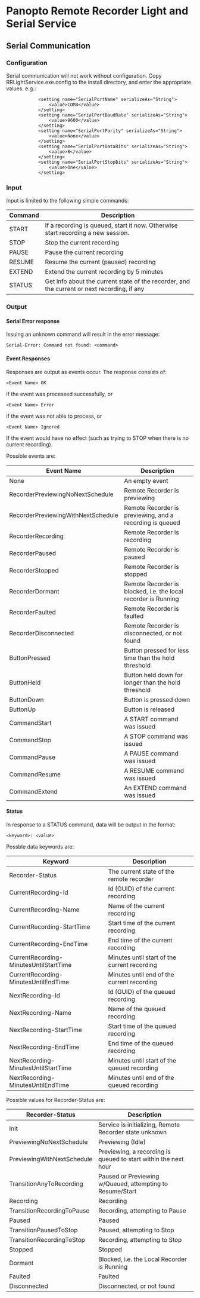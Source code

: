 # Panopto Remote Recorder Light and Serial Service

## Serial Communication

### Configuration
Serial communication will not work without configuration. Copy RRLightService.exe.config to the install directory, and enter the appropriate values. e.g.:

````
            <setting name="SerialPortName" serializeAs="String">
                <value>COM4</value>
            </setting>
            <setting name="SerialPortBaudRate" serializeAs="String">
                <value>9600</value>
            </setting>
            <setting name="SerialPortParity" serializeAs="String">
                <value>None</value>
            </setting>
            <setting name="SerialPortDataBits" serializeAs="String">
                <value>8</value>
            </setting>
            <setting name="SerialPortStopBits" serializeAs="String">
                <value>One</value>
            </setting>
````

### Input

Input is limited to the following simple commands:

Command | Description
--------|------------------------------------------
START   | If a recording is queued, start it now. Otherwise start recording a new session.
STOP    | Stop the current recording
PAUSE   | Pause the current recording
RESUME  | Resume the current (paused) recording
EXTEND  | Extend the current recording by 5 minutes
STATUS  | Get info about the current state of the recorder, and the current or next recording, if any

### Output

#### Serial Error response

Issuing an unknown command will result in the error message:
````
Serial-Error: Command not found: <command>
````

#### Event Responses

Responses are output as events occur. The response consists of:
````
<Event Name> OK
````
if the event was processed successfully, or
````
<Event Name> Error
````
if the event was not able to process, or
````
<Event Name> Ignored
````
If the event would have no effect (such as trying to STOP when there is no current recording).

Possible events are:

Event Name                         | Description
-----------------------------------|---------------------------
None                               | An empty event
RecorderPreviewingNoNextSchedule   | Remote Recorder is previewing
RecorderPreviewingWithNextSchedule | Remote Recorder is previewing, and a recording is queued
RecorderRecording                  | Remote Recorder is recording
RecorderPaused                     | Remote Recorder is paused
RecorderStopped                    | Remote Recorder is stopped
RecorderDormant                    | Remote Recorder is blocked, i.e. the local recorder is Running
RecorderFaulted                    | Remote Recorder is faulted
RecorderDisconnected               | Remote Recorder is disconnected, or not found
ButtonPressed                      | Button pressed for less time than the hold threshold
ButtonHeld                         | Button held down for longer than the hold threshold
ButtonDown                         | Button is pressed down
ButtonUp                           | Button is released
CommandStart                       | A START command was issued
CommandStop                        | A STOP command was issued
CommandPause                       | A PAUSE command was issued
CommandResume                      | A RESUME command was issued
CommandExtend                      | An EXTEND command was issued

#### Status

In response to a STATUS command, data will be output in the format:
```
<keyword>: <value>
```

Possble data keywords are:

Keyword                                | Description
---------------------------------------|---------------------------------------------
Recorder-Status                        | The current state of the remote recorder
CurrentRecording-Id                    | Id (GUID) of the current recording
CurrentRecording-Name                  | Name of the current recording
CurrentRecording-StartTime             | Start time of the current recording
CurrentRecording-EndTime               | End time of the current recording
CurrentRecording-MinutesUntilStartTime | Minutes until start of the current recording
CurrentRecording-MinutesUntilEndTime   | Minutes until end of the current recording
NextRecording-Id                       | Id (GUID) of the queued recording
NextRecording-Name                     | Name of the queued recording
NextRecording-StartTime                | Start time of the queued recording
NextRecording-EndTime                  | End time of the queued recording
NextRecording-MinutesUntilStartTime    | Minutes until start of the queued recording
NextRecording-MinutesUntilEndTime      | Minutes until end of the queued recording

Possible values for Recorder-Status are:

Recorder-Status            | Description
---------------------------|----------------------------------------------------------------
Init                       | Service is initializing, Remote Recorder state unknown
PreviewingNoNextSchedule   | Previewing (Idle)
PreviewingWithNextSchedule | Previewing, a recording is queued to start within the next hour
TransitionAnyToRecording   | Paused or Previewing w/Queued, attempting to Resume/Start
Recording                  | Recording
TransitionRecordingToPause | Recording, attempting to Pause
Paused                     | Paused
TransitionPausedToStop     | Paused, attempting to Stop
TransitionRecordingToStop  | Recording, attempting to Stop
Stopped                    | Stopped
Dormant                    | Blocked, i.e. the Local Recorder is Running
Faulted                    | Faulted
Disconnected               | Disconnected, or not found
